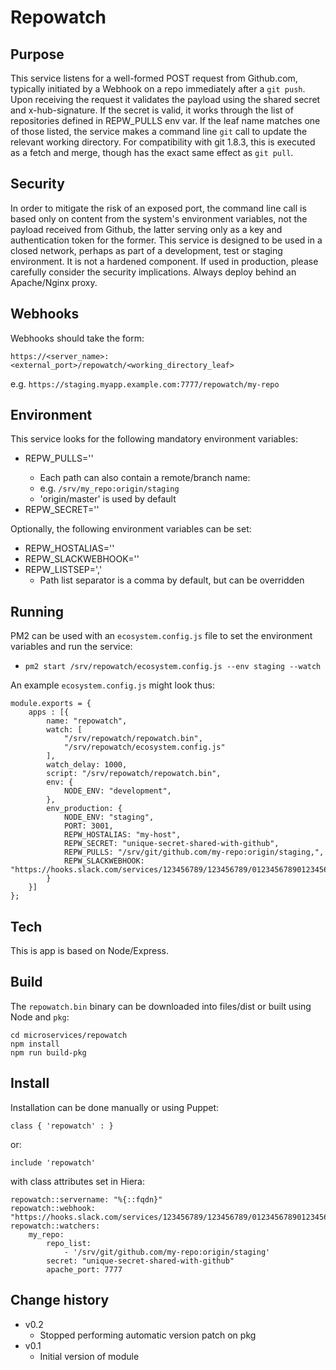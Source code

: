 Repowatch
=========

Purpose
-------
This service listens for a well-formed POST request from Github.com, typically initiated by a Webhook on a repo immediately after a `git push`.
Upon receiving the request it validates the payload using the shared secret and x-hub-signature.
If the secret is valid, it works through the list of repositories defined in REPW_PULLS env var.
If the leaf name matches one of those listed, the service makes a command line `git` call to update the relevant working directory.
For compatibility with git 1.8.3, this is executed as a fetch and merge, though has the exact same effect as `git pull`.

Security
--------
In order to mitigate the risk of an exposed port, the command line call is based only on content from the system's environment variables, not the payload received from Github, the latter serving only as a key and authentication token for the former.
This service is designed to be used in a closed network, perhaps as part of a development, test or staging environment.
It is not a hardened component.
If used in production, please carefully consider the security implications.
Always deploy behind an Apache/Nginx proxy.

Webhooks
--------
Webhooks should take the form:
```
https://<server_name>:<external_port>/repowatch/<working_directory_leaf>
```
e.g. `https://staging.myapp.example.com:7777/repowatch/my-repo`

Environment
-----------
This service looks for the following mandatory environment variables:
+ REPW_PULLS='<comma-separated list of file system paths to update>'
    + Each path can also contain a remote/branch name:
    + e.g. `/srv/my_repo:origin/staging`
    + 'origin/master' is used by default
+ REPW_SECRET='<unique secret shared with Github.com>'

Optionally, the following environment variables can be set:
+ REPW_HOSTALIAS='<machine name used in Slack messages>'
+ REPW_SLACKWEBHOOK='<Slack webhook to hit on update>'
+ REPW_LISTSEP=','
    + Path list separator is a comma by default, but can be overridden

Running
-------
PM2 can be used with an `ecosystem.config.js` file to set the environment variables and run the service:
+ `pm2 start /srv/repowatch/ecosystem.config.js --env staging --watch`

An example `ecosystem.config.js` might look thus:
```
module.exports = {
    apps : [{
        name: "repowatch",
        watch: [
            "/srv/repowatch/repowatch.bin",
            "/srv/repowatch/ecosystem.config.js"
        ],
        watch_delay: 1000,
        script: "/srv/repowatch/repowatch.bin",
        env: {
            NODE_ENV: "development",
        },
        env_production: {
            NODE_ENV: "staging",
            PORT: 3001,
            REPW_HOSTALIAS: "my-host",
            REPW_SECRET: "unique-secret-shared-with-github",
            REPW_PULLS: "/srv/git/github.com/my-repo:origin/staging,",
            REPW_SLACKWEBHOOK: "https://hooks.slack.com/services/123456789/123456789/012345678901234567890123"
        }
    }]
};
```

Tech
----
This is app is based on Node/Express.

Build
-----
The `repowatch.bin` binary can be downloaded into files/dist or built using Node and `pkg`:
```
cd microservices/repowatch
npm install
npm run build-pkg
```

Install
-------
Installation can be done manually or using Puppet:
```
class { 'repowatch' : }
```
or:
```
include 'repowatch'
```
with class attributes set in Hiera:
```
repowatch::servername: "%{::fqdn}"
repowatch::webhook: "https://hooks.slack.com/services/123456789/123456789/012345678901234567890123"
repowatch::watchers:
    my_repo:
        repo_list:
            - '/srv/git/github.com/my-repo:origin/staging'
        secret: "unique-secret-shared-with-github"
        apache_port: 7777
```

Change history
--------------

* v0.2
    * Stopped performing automatic version patch on pkg
* v0.1
    * Initial version of module
